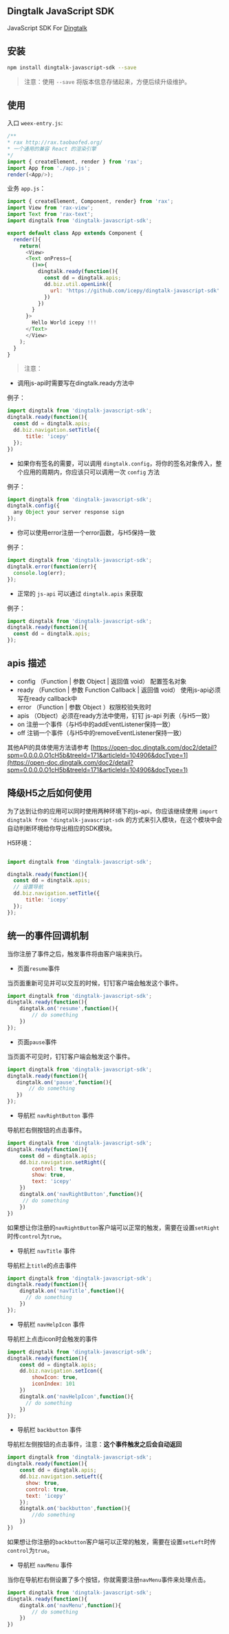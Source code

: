 ## Dingtalk JavaScript SDK

JavaScript SDK For [Dingtalk](https://www.dingtalk.com)

## 安装

```bash
npm install dingtalk-javascript-sdk --save
```

> 注意：使用 `--save` 将版本信息存储起来，方便后续升级维护。

## 使用

入口 `weex-entry.js`:

```JavaScript
/**
* rax http://rax.taobaofed.org/
* 一个通用的兼容 React 的渲染引擎
*/
import { createElement, render } from 'rax';
import App from './app.js';
render(<App/>);
```

业务 `app.js`：

```JavaScript
import { createElement, Component, render} from 'rax';
import View from 'rax-view';
import Text from 'rax-text';
import dingtalk from 'dingtalk-javascript-sdk';

export default class App extends Component {
  render(){
    return(
      <View>
      <Text onPress={
        ()=>{
          dingtalk.ready(function(){
            const dd = dingtalk.apis;
            dd.biz.util.openLink({
              url: 'https://github.com/icepy/dingtalk-javascript-sdk'
            })
          })
        }
      }>
        Hello World icepy !!!
      </Text>
      </View>
    );
  }
}
```

> 注意：

* 调用js-api时需要写在dingtalk.ready方法中

例子：

```JavaScript
import dingtalk from 'dingtalk-javascript-sdk';
dingtalk.ready(function(){
  const dd = dingtalk.apis;
  dd.biz.navigation.setTitle({
      title: 'icepy'
  });
})
```

* 如果你有签名的需要，可以调用 `dingtalk.config`，将你的签名对象传入，整个应用的周期内，你应该只可以调用一次 `config` 方法

例子：

```JavaScript
import dingtalk from 'dingtalk-javascript-sdk';
dingtalk.config({
  any Object your server response sign
});
```

* 你可以使用error注册一个error函数，与H5保持一致

例子：

```JavaScript
import dingtalk from 'dingtalk-javascript-sdk';
dingtalk.error(function(err){
  console.log(err);
});
```

* 正常的 `js-api` 可以通过 `dingtalk.apis` 来获取

例子：

```JavaScript
import dingtalk from 'dingtalk-javascript-sdk';
dingtalk.ready(function(){
  const dd = dingtalk.apis;
});
```

## apis 描述

* config （Function | 参数 Object | 返回值 void） 配置签名对象
* ready （Function | 参数 Function Callback | 返回值 void） 使用js-api必须写在ready callback中
* error （Function | 参数 Object ）权限校验失败时
* apis （Object）必须在ready方法中使用，钉钉 js-api 列表（与H5一致）
* on 注册一个事件（与H5中的addEventListener保持一致）
* off 注销一个事件（与H5中的removeEventListener保持一致）

其他API的具体使用方法请参考 [https://open-doc.dingtalk.com/doc2/detail?spm=0.0.0.0.O1cH5b&treeId=171&articleId=104906&docType=1](https://open-doc.dingtalk.com/doc2/detail?spm=0.0.0.0.O1cH5b&treeId=171&articleId=104906&docType=1)

## 降级H5之后如何使用

为了达到让你的应用可以同时使用两种环境下的js-api，你应该继续使用 `import dingtalk from 'dingtalk-javascript-sdk` 的方式来引入模块，在这个模块中会自动判断环境给你导出相应的SDK模块。

H5环境：

```JavaScript

import dingtalk from 'dingtalk-javascript-sdk';

dingtalk.ready(function(){
  const dd = dingtalk.apis;
  // 设置导航
  dd.biz.navigation.setTitle({
      title: 'icepy'
  });
});

```

## 统一的事件回调机制

当你注册了事件之后，触发事件将由客户端来执行。

- 页面`resume`事件

当页面重新可见并可以交互的时候，钉钉客户端会触发这个事件。

```JavaScript
import dingtalk from 'dingtalk-javascript-sdk';
dingtalk.ready(function(){
	dingtalk.on('resume',function(){
		// do something
	})
});
```

- 页面`pause`事件

当页面不可见时，钉钉客户端会触发这个事件。

```JavaScript
import dingtalk from 'dingtalk-javascript-sdk';
dingtalk.ready(function(){
   dingtalk.on('pause',function(){
       // do something
   })
});
```

- 导航栏 `navRightButton` 事件

导航栏右侧按钮的点击事件。

```JavaScript
import dingtalk from 'dingtalk-javascript-sdk';
dingtalk.ready(function(){
	const dd = dingtalk.apis;
	dd.biz.navigation.setRight({
		control: true,
		show: true,
		text: 'icepy'
	})
	dingtalk.on('navRightButton',function(){
	 // do something
	})
})
```
如果想让你注册的`navRightButton`客户端可以正常的触发，需要在设置`setRight`时传`control`为`true`。

- 导航栏 `navTitle` 事件

导航栏上`title`的点击事件

```JavaScript
import dingtalk from 'dingtalk-javascript-sdk';
dingtalk.ready(function(){
	dingtalk.on('navTitle',function(){
	  // do something
	})
});
```

- 导航栏 `navHelpIcon` 事件

导航栏上点击icon时会触发的事件

```JavaScript
import dingtalk from 'dingtalk-javascript-sdk';
dingtalk.ready(function(){
	const dd = dingtalk.apis;
	dd.biz.navigation.setIcon({
		showIcon: true,
		iconIndex: 101
	})
	dingtalk.on('navHelpIcon',function(){
	  // do something
	})
});
```

- 导航栏 `backbutton` 事件

导航栏左侧按钮的点击事件，注意：**这个事件触发之后会自动返回**

```JavaScript
import dingtalk from 'dingtalk-javascript-sdk';
dingtalk.ready(function(){
	const dd = dingtalk.apis;
	dd.biz.navigation.setLeft({
	  show: true,
	  control: true,
	  text: 'icepy'
	});
	dingtalk.on('backbutton',function(){
		//do something
	})
})
```
如果想让你注册的`backbutton`客户端可以正常的触发，需要在设置`setLeft`时传`control`为`true`。

- 导航栏 `navMenu` 事件

当你在导航栏右侧设置了多个按钮，你就需要注册`navMenu`事件来处理点击。

```JavaScript
import dingtalk from 'dingtalk-javascript-sdk';
dingtalk.ready(function(){
	dingtalk.on('navMenu',function(){
		// do something
	})
})
```
